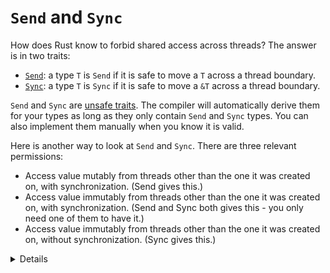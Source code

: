 # `Send` and `Sync`

How does Rust know to forbid shared access across threads? The answer is in two traits:

* [`Send`][1]: a type `T` is `Send` if it is safe to move a `T` across a thread
  boundary.
* [`Sync`][2]: a type `T` is `Sync` if it is safe to move a `&T` across a thread
  boundary.

`Send` and `Sync` are [unsafe traits][3]. The compiler will automatically derive them for your types
as long as they only contain `Send` and `Sync` types. You can also implement them manually when you
know it is valid.

Here is another way to look at `Send` and `Sync`. There are three relevant
permissions:

 * Access value mutably from threads other than the one it was created on, with
   synchronization. (Send gives this.)
 * Access value immutably from threads other than the one it was created on,
   with synchronization. (Send and Sync both gives this - you only need one of
   them to have it.)
 * Access value immutably from threads other than the one it was created on,
   without synchronization. (Sync gives this.)

[1]: https://doc.rust-lang.org/std/marker/trait.Send.html
[2]: https://doc.rust-lang.org/std/marker/trait.Sync.html
[3]: ../unsafe/unsafe-traits.md

<details>

* One can think of these traits as markers that the type has certain thread-safety properties.
* They can be used in the generic constraints as normal traits.
  
</details>
